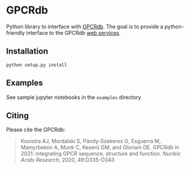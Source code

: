 # GPCRdb

Python library to interface with [GPCRdb](https://gpcrdb.org/). The goal is to
provide a python-friendly interface to the GPCRdb [web
services](https://docs.gpcrdb.org/web_services.html).


## Installation

    python setup.py install

## Examples

See sample jupyter notebooks in the `examples` directory

## Citing

Please cite the GPCRdb:

> Kooistra AJ, Mordalski S, Pándy-Szekeres G, Esguerra M, Mamyrbekov A, Munk C,
> Keserű GM, and Gloriam DE.
> GPCRdb in 2021: integrating GPCR sequence, structure and function.
> _Nucleic Acids Research_, 2020, 49:D335-D343